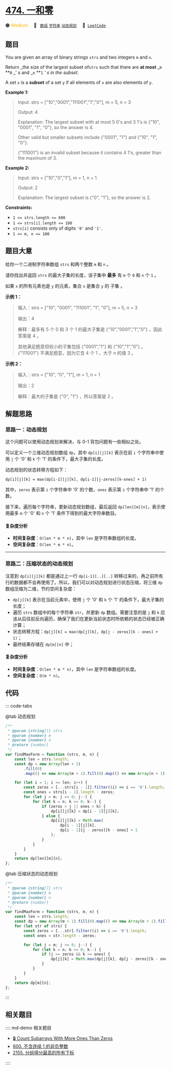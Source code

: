 # [474. 一和零](https://leetcode.com/problems/ones-and-zeroes)

🟠 <font color=#ffb800>Medium</font>&emsp; 🔖&ensp; [`数组`](/leetcode/outline/tag/array.md) [`字符串`](/leetcode/outline/tag/string.md) [`动态规划`](/leetcode/outline/tag/dynamic-programming.md)&emsp; 🔗&ensp;[`LeetCode`](https://leetcode.com/problems/ones-and-zeroes/)

## 题目

You are given an array of binary strings `strs` and two integers `m` and `n`.

Return _the size of the largest subset of`strs` such that there are **at
most** _`m` **`0` _' s and _`n` **`1` _' s in the subset_.

A set `x` is a **subset** of a set `y` if all elements of `x` are also
elements of `y`.

**Example 1:**

> Input: strs = ["10","0001","111001","1","0"], m = 5, n = 3
>
> Output: 4
>
> Explanation: The largest subset with at most 5 0's and 3 1's is {"10", "0001", "1", "0"}, so the answer is 4.
>
> Other valid but smaller subsets include {"0001", "1"} and {"10", "1", "0"}.
>
> {"111001"} is an invalid subset because it contains 4 1's, greater than the maximum of 3.

**Example 2:**

> Input: strs = ["10","0","1"], m = 1, n = 1
>
> Output: 2
>
> Explanation: The largest subset is {"0", "1"}, so the answer is 2.

**Constraints:**

- `1 <= strs.length <= 600`
- `1 <= strs[i].length <= 100`
- `strs[i]` consists only of digits `'0'` and `'1'`.
- `1 <= m, n <= 100`

## 题目大意

给你一个二进制字符串数组 `strs` 和两个整数 `m` 和 `n` 。

请你找出并返回 `strs` 的最大子集的长度，该子集中 **最多** 有 `m` 个 `0` 和 `n` 个 `1` 。

如果 `x` 的所有元素也是 `y` 的元素，集合 `x` 是集合 `y` 的 子集 。

**示例 1：**

> 输入：strs = ["10", "0001", "111001", "1", "0"], m = 5, n = 3
>
> 输出：4
>
> 解释：最多有 5 个 0 和 3 个 1 的最大子集是 {"10","0001","1","0"} ，因此答案是 4 。
>
> 其他满足题意但较小的子集包括 {"0001","1"} 和 {"10","1","0"} 。{"111001"} 不满足题意，因为它含 4 个 1 ，大于 n 的值 3 。

**示例 2：**

> 输入：strs = ["10", "0", "1"], m = 1, n = 1
>
> 输出：2
>
> 解释：最大的子集是 {"0", "1"} ，所以答案是 2 。

## 解题思路

### 思路一：动态规划

这个问题可以使用动态规划来解决，与 0-1 背包问题有一些相似之处。

可以定义一个三维动态规划数组 `dp`，其中 `dp[i][j][k]` 表示在前 `i` 个字符串中使用 `j` 个 '0' 和 `k` 个 '1' 的条件下，最大子集的长度。

动态规划的状态转移方程如下：

`dp[i][j][k] = max(dp[i-1][j][k], dp[i-1][j-zeros][k-ones] + 1)`

其中，`zeros` 表示第 `i` 个字符串中 '0' 的个数，`ones` 表示第 `i` 个字符串中 '1' 的个数。

接下来，遍历每个字符串，更新动态规划数组，最后返回 `dp[len][m][n]`，表示使用最多 `m` 个 '0' 和 `n` 个 '1' 条件下得到的最大字符串数目。

#### 复杂度分析

- **时间复杂度**：`O(len * m * n)`，其中 `len` 是字符串数组的长度。
- **空间复杂度**：`O(len * m * n)`。

---

### 思路二：压缩状态的动态规划

注意到 `dp[i][j][k]` 都是通过上一行 `dp[i-1][..][..]` 转移过来的，再之前所有行的数据都不会再使用了。所以，我们可以对动态规划进行状态压缩，将三维 `dp` 数组压缩为二维，节约空间复杂度：

- `dp[j][k]` 表示在当前元素中，使用 `j` 个 '0' 和 `k` 个 '1' 的条件下，最大子集的长度；
- 遍历 `strs` 数组中的每个字符串 `str`，并更新 `dp` 数组。需要注意的是 `j` 和 `k` 应该从后往前反向遍历，确保了我们在更新当前状态时所依赖的状态已经被正确计算；
- 状态转移方程：`dp[j][k] = max(dp[j][k], dp[j - zeros][k - ones] + 1)`；
- 最终结果存储在 `dp[m][n]` 中；

#### 复杂度分析

- **时间复杂度**：`O(len * m * n)`，其中 `len` 是字符串数组的长度。
- **空间复杂度**：`O(m * n)`。

## 代码

::: code-tabs

@tab 动态规划

```javascript
/**
 * @param {string[]} strs
 * @param {number} m
 * @param {number} n
 * @return {number}
 */
var findMaxForm = function (strs, m, n) {
	const len = strs.length;
	const dp = new Array(len + 1)
		.fill(0)
		.map(() => new Array(m + 1).fill(0).map(() => new Array(n + 1).fill(0)));

	for (let i = 1; i <= len; i++) {
		const zeros = [...strs[i - 1]].filter((i) => i == '0').length;
		const ones = strs[i - 1].length - zeros;
		for (let j = m; j >= 0; j--) {
			for (let k = n; k >= 0; k--) {
				if (zeros > j || ones > k) {
					dp[i][j][k] = dp[i - 1][j][k];
				} else {
					dp[i][j][k] = Math.max(
						dp[i - 1][j][k],
						dp[i - 1][j - zeros][k - ones] + 1
					);
				}
			}
		}
	}
	return dp[len][m][n];
};
```

@tab 压缩状态的动态规划

```javascript
/**
 * @param {string[]} strs
 * @param {number} m
 * @param {number} n
 * @return {number}
 */
var findMaxForm = function (strs, m, n) {
	const len = strs.length;
	const dp = new Array(m + 1).fill(0).map(() => new Array(n + 1).fill(0));
	for (let str of strs) {
		const zeros = [...str].filter((i) => i == '0').length;
		const ones = str.length - zeros;

		for (let j = m; j >= 0; j--) {
			for (let k = n; k >= 0; k--) {
				if (j >= zeros && k >= ones) {
					dp[j][k] = Math.max(dp[j][k], dp[j - zeros][k - ones] + 1);
				}
			}
		}
	}
	return dp[m][n];
};
```

:::

## 相关题目

:::: md-demo 相关题目

- [🔒 Count Subarrays With More Ones Than Zeros](https://leetcode.com/problems/count-subarrays-with-more-ones-than-zeros)
- [600. 不含连续 1 的非负整数](https://leetcode.com/problems/non-negative-integers-without-consecutive-ones)
- [2155. 分组得分最高的所有下标](https://leetcode.com/problems/all-divisions-with-the-highest-score-of-a-binary-array)

::::
